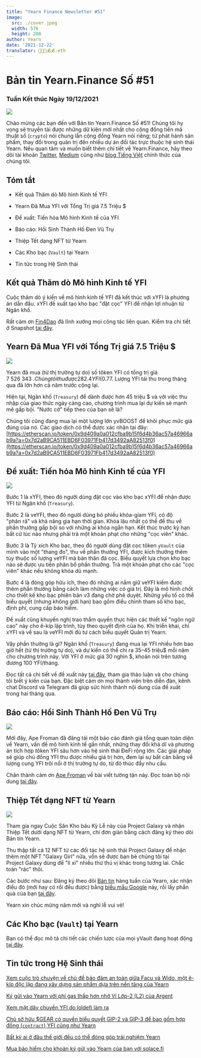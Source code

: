 ```yaml
---
title: "Yearn Finance Newsletter #51"
image:
  src: ./cover.jpeg
  width: 576
  height: 288
author: Yearn
date: '2021-12-22'
translator: 🤖💵💵💰💰.eth
---
```


# Bản tin Yearn.Finance Số #51

### Tuần Kết thúc Ngày 19/12/2021

![](/_posts/_newsletters/Yearn-Finance-Newsletter-51/cover.jpeg?w=880&h=440)

Chào mừng các bạn đến với Bản tin Yearn.Finance Số #51! Chúng tôi hy vọng sẽ truyền tải được những dữ kiện mới nhất cho cộng đồng tiền mã thuật số (`crypto`) nói chung lẫn cộng đồng Yearn nói riêng; từ phát hành sản phẩm, thay đổi trong quản trị đến nhiều dự án đối tác trực thuộc hệ sinh thái Yearn. Nếu quan tâm và muốn biết thêm chi tiết về Yearn.Finance, hãy theo dõi tài khoản [Twitter](https://twitter.com/iearnfinance), [Medium](https://medium.com/iearn) cũng như [blog Tiếng Việt](https://vietnamese.blog.yearn.finance/) chính thức của chúng tôi.

## Tóm tắt

- Kết quả Thăm dò Mô hình Kinh tế YFI

- Yearn Đã Mua YFI với Tổng Trị giá 7.5&nbsp;Triệu&nbsp;$

- Đề xuất: Tiến hóa Mô hình Kinh tế của YFI

- Báo cáo: Hồi Sinh Thành Hố Đen Vũ Trụ

- Thiệp Tết dạng NFT từ Yearn

- Các Kho bạc (`Vault`) tại Yearn

- Tin tức trong Hệ Sinh thái

## Kết quả Thăm dò Mô hình Kinh tế YFI

Cuộc thăm dò ý kiến về mô hình kinh tế YFI đã kết thúc với xYFI là phương án dẫn đầu. xYFI đề xuất tạo kho bạc "đặt cọc" YFI để nhận lợi nhuận từ Ngân khố.

Rất cảm ơn [Fin4Dao](https://twitter.com/Fin4Dao) đã lĩnh xướng mọi công tác liên quan. Kiểm tra chi tiết ở Snapshot [tại đây](https://snapshot.org/#/ybaby.eth/proposal/0x783cb3d57dd59b2827f6a42967375f06504cc947ebaa3c0e495c7b29ffd47aea).

## Yearn Đã Mua YFI với Tổng Trị giá 7.5&nbsp;Triệu&nbsp;$

![](/_posts/_newsletters/Yearn-Finance-Newsletter-51/image2.jpg?w=800&h=609)

Yearn đã mua (từ thị trường tự do) số tôken YFI có tổng trị giá 7&nbsp;526&nbsp;343&nbsp;$. Chúng tôi thu được 282.4 YFI (0.77% tổng lượng cung) ở mức giá trung bình là 26&nbsp;651&nbsp;$. Lượng YFI tái thu trong tháng qua đã lớn hơn cả năm trước cộng lại.

Hiện tại, Ngân khố (`Treasury`) để dành được hơn 45&nbsp;triệu&nbsp;$ và với việc thu nhập của giao thức ngày càng cao, chương trình mua lại dự kiến sẽ mạnh mẽ gấp bội. "Nước cờ" tiếp theo của bạn sẽ là?

Chúng tôi cũng đang mua lại một lượng lớn yvBOOST để khôi phục mức giá đúng của nó. Các giao dịch có thể được xác nhận tại đây: [https://etherscan.io/token/0x9d409a0a012cfba9b15f6d4b36ac57a46966ab9a?a=0x7d2aB9CA511EBD6F03971Fb417d3492aA82513f0](https://etherscan.io/token/0x9d409a0a012cfba9b15f6d4b36ac57a46966ab9a?a=0x7d2aB9CA511EBD6F03971Fb417d3492aA82513f0)

## Đề xuất: Tiến hóa Mô hình Kinh tế của YFI

![](/_posts/_newsletters/Yearn-Finance-Newsletter-51/image3.jpg?w=800&h=466)

Bước 1 là xYFI, theo đó người dùng đặt cọc vào kho bạc xYFI để nhận được YFI từ Ngân khố (`Treasury`).

Bước 2 là veYFI, theo đó người dùng bỏ phiếu khóa-giam YFI, có độ "phân&nbsp;rã" và khả năng gia hạn thời gian. Khóa lâu nhất có thể để thu về phần thưởng gấp bội so với những ai khóa ngắn hạn. Kết thúc trước kỳ hạn bất cứ lúc nào nhưng phải trả một khoản phạt cho những "cọc viên" khác.

Bước 3 là Tỷ xích Kho bạc, theo đó người dùng đặt cọc tôken `yVault` của mình vào một "thang đo", thu về phần thưởng YFI, được kích thưởng thêm tùy thuộc số lượng veYFI mà bản thân đã cọc. Biểu quyết lựa chọn kho bạc nào sẽ được ưu tiên phân bổ phần thưởng. Trả một khoản phạt cho các "cọc viên" khác nếu không khóa dủ mạnh.

Bước 4 là đóng góp hữu ích, theo đó những ai nắm giữ veYFI kiếm được thêm phần thưởng bằng cách làm những việc có giá trị. Đây là mô hình chốt cho thiết kế kho bạc phiên bản v3 đang chờ phê duyệt. Những yếu tố có thể biểu quyết (nhưng không giới hạn) bao gồm điều chỉnh tham số kho bạc, định phí, cung cấp bảo hiểm.

Đề xuất cũng khuyến nghị trao thẩm quyền thực hiện các thiết kế "ngôn ngữ cao" này cho ê-kíp lập trình, tùy theo quyết định của họ. Khi triển khai, chỉ xYFI và về sau là veYFI mới đủ tư cách biểu quyết Quản trị Yearn.

Vậy phần thưởng là gì? Ngân khố (`Treasury`) đang mua lại YFI nhiều hơn bao giờ hết (từ thị trường tự do), và dự kiến có thể chi ra 35–45&nbsp;triệu$ mỗi năm cho chương trình này. Với YFI ở mức giá 30&nbsp;nghìn&nbsp;$, khoản nói trên tương đương 100 YFI/tháng.

Đọc tất cả chi tiết về đề xuất này [tại đây](https://gov.yearn.finance/t/proposal-evolving-yfi-tokenomics/11994), tham gia thảo luận và cho chúng tôi biết ý kiến của bạn. Đặc biệt cảm ơn mọi thành viên trên diễn đàn, kênh chat Discord và Telegram đã giúp sức hình thành nội dung của đề xuất trong hai tháng qua.

## Báo cáo: Hồi Sinh Thành Hố Đen Vũ Trụ

![](/_posts/_newsletters/Yearn-Finance-Newsletter-51/image4.jpg?w=733&h=750)

Mới đây, Ape&nbsp;Froman đã đăng tải một báo cáo đánh giá tổng quan toàn diện về Yearn, vấn đề mô hình kinh tế gần nhất, những thay đổi khả dĩ và phương án tích hợp tôken YFI sâu hơn vào hệ sinh thái ĐeFi rộng lớn. Các giải pháp sẽ giúp chủ đồng YFI thu được nhiều giá trị hơn, đem lại sự bất cân bằng về lượng cung YFI trôi nổi ở thị trường tự do, từ đó thúc đẩy nhu cầu.

Chân thành cảm ơn [Ape Froman](https://medium.com/@portiadog) về bài viết tường tận này. Đọc toàn bộ nội dung [tại đây](https://medium.com/@portiadog/yfi-reborn-as-a-black-hole-db249b90ed5a).

## Thiệp Tết dạng NFT từ Yearn

![](/_posts/_newsletters/Yearn-Finance-Newsletter-51/image5.jpg?w=625&h=750)

Tham gia ngay Cuộc Săn Kho báu Kỳ Lễ này của Project&nbsp;Galaxy và nhận Thiệp Tết dưới dạng NFT từ Yearn, chỉ đơn giản bằng cách đăng ký theo dõi Bản tin Yearn.

Thu thập tất cả 12 NFT từ các đối tác hệ sinh thái Project&nbsp;Galaxy để nhận thêm một NFT "Galaxy&nbsp;Girl" nữa, vốn sẽ được bạn bè chúng tôi tại Project&nbsp;Galaxy dùng để "lì&nbsp;xì" nhiều thứ thú vị khác trong tương lai. Chắc toàn "rác" thôi.

Các bước như sau: Đăng ký theo dõi [Bản tin](https://yearn.substack.com/) hàng tuần của Yearn, xác nhận điều đó (mới hay có rồi đều được) bằng [biểu mẫu Google](https://forms.gle/gsVpRsjdSXxyaXha9) này, rồi lấy phần quà của bạn [tại đây](https://galaxy.eco/yearn/campaign/GCTj8UUaoD).

Yearn xin chúc mừng năm mới và nghỉ lễ vui vẻ!

## Các Kho bạc (`Vault`) tại Yearn

Bạn có thể đọc mô tả chi tiết các chiến lược của mọi yVault đang hoạt động [tại đây](https://medium.com/yearn-state-of-the-vaults/the-vaults-at-yearn-9237905ffed3).

## Tin tức trong Hệ Sinh thái

[Xem cuộc trò chuyện về chủ đề bảo đảm an toàn giữa Facu và Wido, một ê-kíp độc lập đang xây dựng sản phẩm dựa trên nền tảng của Yearn](https://www.joinwido.com/blog/chat-with-facu-about-wido-together-and-its-security-model)

[Ký gửi vào Yearn với phí gas thấp hơn nhờ Ví Lớp-2 (L2) của Argent](https://twitter.com/argentHQ/status/1471503921851944983)

[Xem mặt dây chuyền YFI do loldefi làm ra](https://twitter.com/loldefi/status/1470449196939493383)

[Chủ sở hữu $GEAR có quyền biểu quyết GIP-2 và GIP-3 để bao gồm hợp đồng (`contract`) YFI cũng như Yearn](https://twitter.com/GearboxProtocol/status/1472299963149426696?s=20)

[Bất kỳ ai ở đâu thế giới đều có thể đóng góp trải nghiệm Yearn](https://twitter.com/bantg/status/1472038972092207107?s=20)

[Mua bảo hiểm cho khoản ký gửi vào Yearn của bạn với solace.fi](https://twitter.com/SolaceFi/status/1471594979638321153?s=20)
